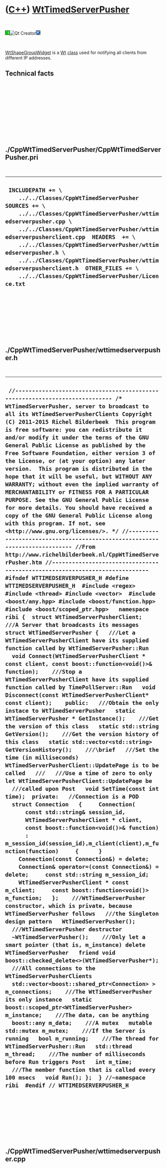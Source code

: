
 

 

 

 

 

([C++](Cpp.md)) [WtTimedServerPusher](CppWtTimedServerPusher.md)
==================================================================

 

![Wt](PicWt.png)![Qt
Creator](PicQtCreator.png)![Lubuntu](PicLubuntu.png)

 

[WtShapeGroupWidget](CppWtShapeGroupWidget.md) is a [Wt](CppWt.md)
[class](CppClass.md) used for notifying all clients from different IP
addresses.

Technical facts
---------------

 

 

 

 

 

 

./CppWtTimedServerPusher/CppWtTimedServerPusher.pri
---------------------------------------------------

 

  --------------------------------------------------------------------------------------------------------------------------------------------------------------------------------------------------------------------------------------------------------------------------------------------------------------------------------------------------------------------------------------------------------------------------------------------------
  ` INCLUDEPATH += \     ../../Classes/CppWtTimedServerPusher  SOURCES += \     ../../Classes/CppWtTimedServerPusher/wttimedserverpusher.cpp \     ../../Classes/CppWtTimedServerPusher/wttimedserverpusherclient.cpp  HEADERS  += \     ../../Classes/CppWtTimedServerPusher/wttimedserverpusher.h \     ../../Classes/CppWtTimedServerPusher/wttimedserverpusherclient.h  OTHER_FILES += \     ../../Classes/CppWtTimedServerPusher/Licence.txt`
  --------------------------------------------------------------------------------------------------------------------------------------------------------------------------------------------------------------------------------------------------------------------------------------------------------------------------------------------------------------------------------------------------------------------------------------------------

 

 

 

 

 

./CppWtTimedServerPusher/wttimedserverpusher.h
----------------------------------------------

 

  -----------------------------------------------------------------------------------------------------------------------------------------------------------------------------------------------------------------------------------------------------------------------------------------------------------------------------------------------------------------------------------------------------------------------------------------------------------------------------------------------------------------------------------------------------------------------------------------------------------------------------------------------------------------------------------------------------------------------------------------------------------------------------------------------------------------------------------------------------------------------------------------------------------------------------------------------------------------------------------------------------------------------------------------------------------------------------------------------------------------------------------------------------------------------------------------------------------------------------------------------------------------------------------------------------------------------------------------------------------------------------------------------------------------------------------------------------------------------------------------------------------------------------------------------------------------------------------------------------------------------------------------------------------------------------------------------------------------------------------------------------------------------------------------------------------------------------------------------------------------------------------------------------------------------------------------------------------------------------------------------------------------------------------------------------------------------------------------------------------------------------------------------------------------------------------------------------------------------------------------------------------------------------------------------------------------------------------------------------------------------------------------------------------------------------------------------------------------------------------------------------------------------------------------------------------------------------------------------------------------------------------------------------------------------------------------------------------------------------------------------------------------------------------------------------------------------------------------------------------------------------------------------------------------------------------------------------------------------------------------------------------------------------------------------------------------------------------------------------------------------------------------------------------------------------------------------------------------------------------------------------------------------------------------------------------------------------------------------------------------------------------------------------------------------------------------------------------------------------------------------------------------------------------------------------------------------------------------------------------------------------------------------------------------------------------------------------------------------------------------------------------------------------------------------------------------------------------------------------------------------------------------------------------------
  ` //--------------------------------------------------------------------------- /* WtTimedServerPusher, server to broadcast to all its WtTimedServerPusherClients Copyright (C) 2011-2015 Richel Bilderbeek  This program is free software: you can redistribute it and/or modify it under the terms of the GNU General Public License as published by the Free Software Foundation, either version 3 of the License, or (at your option) any later version.  This program is distributed in the hope that it will be useful, but WITHOUT ANY WARRANTY; without even the implied warranty of MERCHANTABILITY or FITNESS FOR A PARTICULAR PURPOSE. See the GNU General Public License for more details. You should have received a copy of the GNU General Public License along with this program. If not, see <http://www.gnu.org/licenses/>. */ //--------------------------------------------------------------------------- //From http://www.richelbilderbeek.nl/CppWtTimedServerPusher.htm //--------------------------------------------------------------------------- #ifndef WTTIMEDSERVERPUSHER_H #define WTTIMEDSERVERPUSHER_H  #include <regex> #include <thread> #include <vector>  #include <boost/any.hpp> #include <boost/function.hpp> #include <boost/scoped_ptr.hpp>   namespace ribi {  struct WtTimedServerPusherClient;  ///A Server that broadcasts its messages struct WtTimedServerPusher {   ///Let a WtTimedServerPusherClient have its supplied function called by WtTimedServerPusher::Run   void Connect(WtTimedServerPusherClient * const client, const boost::function<void()>& function);    ///Stop a WtTimedServerPusherClient have its supplied function called by TimePollServer::Run   void Disconnect(const WtTimedServerPusherClient* const client);    public:   ///Obtain the only instace to WtTimedServerPusher   static WtTimedServerPusher * GetInstance();    ///Get the version of this class   static std::string GetVersion();    ///Get the version history of this class   static std::vector<std::string> GetVersionHistory();    ///\brief   ///Set the time (in milliseconds) WtTimedServerPusherClient::UpdatePage is to be called   ///   ///Use a time of zero to only let WtTimedServerPusherClient::UpdatePage be   ///called upon Post   void SetTime(const int time);  private:   //Connection is a POD   struct Connection   {     Connection(       const std::string& session_id,       WtTimedServerPusherClient * client,       const boost::function<void()>& function)       : m_session_id(session_id),m_client(client),m_function(function)     {      }     Connection(const Connection&) = delete;     Connection& operator=(const Connection&) = delete;     const std::string m_session_id;     WtTimedServerPusherClient * const m_client;     const boost::function<void()> m_function;   };    ///WtTimedServerPusher constructor, which is private, because WtTimedServerPusher follows   ///the Singleton design pattern   WtTimedServerPusher();    ///WtTimedServerPusher destructor   ~WtTimedServerPusher();    ///Only let a smart pointer (that is, m_instance) delete WtTimedServerPusher   friend void boost::checked_delete<>(WtTimedServerPusher*);    ///All connections to the WtTimedServerPusherClients   std::vector<boost::shared_ptr<Connection> > m_connections;    ///The WtTimedServerPusher its only instance   static boost::scoped_ptr<WtTimedServerPusher> m_instance;    ///The data, can be anything   boost::any m_data;    ///A mutex   mutable std::mutex m_mutex;    ///If the Server is running   bool m_running;    ///The thread for WtTimedServerPusher::Run   std::thread m_thread;    ///The number of milliseconds before Run triggers Post   int m_time;    ///The member function that is called every 100 msecs   void Run(); };  } //~namespace ribi  #endif // WTTIMEDSERVERPUSHER_H`
  -----------------------------------------------------------------------------------------------------------------------------------------------------------------------------------------------------------------------------------------------------------------------------------------------------------------------------------------------------------------------------------------------------------------------------------------------------------------------------------------------------------------------------------------------------------------------------------------------------------------------------------------------------------------------------------------------------------------------------------------------------------------------------------------------------------------------------------------------------------------------------------------------------------------------------------------------------------------------------------------------------------------------------------------------------------------------------------------------------------------------------------------------------------------------------------------------------------------------------------------------------------------------------------------------------------------------------------------------------------------------------------------------------------------------------------------------------------------------------------------------------------------------------------------------------------------------------------------------------------------------------------------------------------------------------------------------------------------------------------------------------------------------------------------------------------------------------------------------------------------------------------------------------------------------------------------------------------------------------------------------------------------------------------------------------------------------------------------------------------------------------------------------------------------------------------------------------------------------------------------------------------------------------------------------------------------------------------------------------------------------------------------------------------------------------------------------------------------------------------------------------------------------------------------------------------------------------------------------------------------------------------------------------------------------------------------------------------------------------------------------------------------------------------------------------------------------------------------------------------------------------------------------------------------------------------------------------------------------------------------------------------------------------------------------------------------------------------------------------------------------------------------------------------------------------------------------------------------------------------------------------------------------------------------------------------------------------------------------------------------------------------------------------------------------------------------------------------------------------------------------------------------------------------------------------------------------------------------------------------------------------------------------------------------------------------------------------------------------------------------------------------------------------------------------------------------------------------------------------------------------------------------------------------------

 

 

 

 

 

./CppWtTimedServerPusher/wttimedserverpusher.cpp
------------------------------------------------

 

  -------------------------------------------------------------------------------------------------------------------------------------------------------------------------------------------------------------------------------------------------------------------------------------------------------------------------------------------------------------------------------------------------------------------------------------------------------------------------------------------------------------------------------------------------------------------------------------------------------------------------------------------------------------------------------------------------------------------------------------------------------------------------------------------------------------------------------------------------------------------------------------------------------------------------------------------------------------------------------------------------------------------------------------------------------------------------------------------------------------------------------------------------------------------------------------------------------------------------------------------------------------------------------------------------------------------------------------------------------------------------------------------------------------------------------------------------------------------------------------------------------------------------------------------------------------------------------------------------------------------------------------------------------------------------------------------------------------------------------------------------------------------------------------------------------------------------------------------------------------------------------------------------------------------------------------------------------------------------------------------------------------------------------------------------------------------------------------------------------------------------------------------------------------------------------------------------------------------------------------------------------------------------------------------------------------------------------------------------------------------------------------------------------------------------------------------------------------------------------------------------------------------------------------------------------------------------------------------------------------------------------------------------------------------------------------------------------------------------------------------------------------------------------------------------------------------------------------------------------------------------------------------------------------------------------------------------------------------------------------------------------------------------------------------------------------------------------------------------------------------------------------------------------------------------------------------------------------------------------------------------------------------------------------------------------------------------------------------------------------------------------------------------------------------------------------------------------------------------------------------------------------------------------------------------------------------------------------------------------------------------------------------------------------------------------------------------------------------------------------------------------------------------------------------------------------------------------------------------------------------------------------------------------------------------------------------------------------------------------------------------------------------------------------------------------------------------------------------------------
  ` //--------------------------------------------------------------------------- /* WtTimedServerPusher, server to broadcast to all its WtTimedServerPusherClients Copyright (C) 2011-2015 Richel Bilderbeek  This program is free software: you can redistribute it and/or modify it under the terms of the GNU General Public License as published by the Free Software Foundation, either version 3 of the License, or (at your option) any later version.  This program is distributed in the hope that it will be useful, but WITHOUT ANY WARRANTY; without even the implied warranty of MERCHANTABILITY or FITNESS FOR A PARTICULAR PURPOSE. See the GNU General Public License for more details. You should have received a copy of the GNU General Public License along with this program. If not, see <http://www.gnu.org/licenses/>. */ //--------------------------------------------------------------------------- //From http://www.richelbilderbeek.nl/CppWtTimedServerPusher.htm //--------------------------------------------------------------------------- #include <algorithm> #include <chrono> #include <numeric>  #pragma GCC diagnostic push #pragma GCC diagnostic ignored "-Weffc++" #pragma GCC diagnostic ignored "-Wunused-local-typedefs" #pragma GCC diagnostic ignored "-Wunused-but-set-variable" #include <boost/bind.hpp>  #include <Wt/WApplication> #include <Wt/WServer>  #include "wttimedserverpusher.h" #pragma GCC diagnostic pop  boost::scoped_ptr<ribi::WtTimedServerPusher> ribi::WtTimedServerPusher::m_instance;  ribi::WtTimedServerPusher::WtTimedServerPusher()   : m_connections{},     m_data{},     m_mutex{},     m_running(true),     m_thread(boost::bind(&ribi::WtTimedServerPusher::Run, this)),     m_time(1000) {  }  ribi::WtTimedServerPusher::~WtTimedServerPusher() {   m_running = false;   m_thread.join(); }   void ribi::WtTimedServerPusher::Connect(    WtTimedServerPusherClient * const client,    const boost::function<void()>& function) {   std::lock_guard<std::mutex> lock(m_mutex);    const boost::shared_ptr<Connection> connection {     new Connection(       Wt::WApplication::instance()->sessionId(),       client,       function     )   };    m_connections.push_back(connection);  }  void ribi::WtTimedServerPusher::Disconnect(const WtTimedServerPusherClient* const client) {   std::lock_guard<std::mutex> lock(m_mutex);   m_connections.erase(     std::remove_if(m_connections.begin(),m_connections.end(),       [client](const boost::shared_ptr<Connection>  c) { return c->m_client == client; } )); }  ribi::WtTimedServerPusher * ribi::WtTimedServerPusher::GetInstance() {   if (!m_instance) m_instance.reset(new WtTimedServerPusher);   return m_instance.get(); }  std::string ribi::WtTimedServerPusher::GetVersion() {   return "1.0"; }  std::vector<std::string> ribi::WtTimedServerPusher::GetVersionHistory() {   return {     "2011-08-05: version 1.0: initial version"   }; }  void ribi::WtTimedServerPusher::Run() {   while (m_running)   {     std::this_thread::sleep_for(std::chrono::milliseconds(m_time));     {       std::lock_guard<std::mutex> lock(m_mutex);       std::for_each(m_connections.begin(),m_connections.end(),         [](const boost::shared_ptr<Connection> i) { Wt::WServer::instance()->post(i->m_session_id, i->m_function); });     }   } }  void ribi::WtTimedServerPusher::SetTime(const int time) {   std::lock_guard<std::mutex> lock(m_mutex);   if (m_running)   {     if (time <= 0)     {       //stop WtTimedServerPusher, although thread needs to finish first       m_time = 0;       m_running = false;     }     else     {       //Change time, although thread needs to finish first       m_time = time;     }   }   else   {     if (time <= 0)     {       //stop stopped WtTimedServerPusher       m_time = 0;     }     else     {       //Start stopped WtTimedServerPusher       m_running = true;       m_time = time;       m_thread = std::thread(boost::bind(&ribi::WtTimedServerPusher::Run, this));     }   } }`
  -------------------------------------------------------------------------------------------------------------------------------------------------------------------------------------------------------------------------------------------------------------------------------------------------------------------------------------------------------------------------------------------------------------------------------------------------------------------------------------------------------------------------------------------------------------------------------------------------------------------------------------------------------------------------------------------------------------------------------------------------------------------------------------------------------------------------------------------------------------------------------------------------------------------------------------------------------------------------------------------------------------------------------------------------------------------------------------------------------------------------------------------------------------------------------------------------------------------------------------------------------------------------------------------------------------------------------------------------------------------------------------------------------------------------------------------------------------------------------------------------------------------------------------------------------------------------------------------------------------------------------------------------------------------------------------------------------------------------------------------------------------------------------------------------------------------------------------------------------------------------------------------------------------------------------------------------------------------------------------------------------------------------------------------------------------------------------------------------------------------------------------------------------------------------------------------------------------------------------------------------------------------------------------------------------------------------------------------------------------------------------------------------------------------------------------------------------------------------------------------------------------------------------------------------------------------------------------------------------------------------------------------------------------------------------------------------------------------------------------------------------------------------------------------------------------------------------------------------------------------------------------------------------------------------------------------------------------------------------------------------------------------------------------------------------------------------------------------------------------------------------------------------------------------------------------------------------------------------------------------------------------------------------------------------------------------------------------------------------------------------------------------------------------------------------------------------------------------------------------------------------------------------------------------------------------------------------------------------------------------------------------------------------------------------------------------------------------------------------------------------------------------------------------------------------------------------------------------------------------------------------------------------------------------------------------------------------------------------------------------------------------------------------------------------------------------------------------------------------

 

 

 

 

 

./CppWtTimedServerPusher/wttimedserverpusherclient.h
----------------------------------------------------

 

  --------------------------------------------------------------------------------------------------------------------------------------------------------------------------------------------------------------------------------------------------------------------------------------------------------------------------------------------------------------------------------------------------------------------------------------------------------------------------------------------------------------------------------------------------------------------------------------------------------------------------------------------------------------------------------------------------------------------------------------------------------------------------------------------------------------------------------------------------------------------------------------------------------------------------------------------------------------------------------------------------------------------------------------------------------------------------------------------------------------------------------------------------------------------------------------------------------------------------------------------------------------------------------------------------------------------------------------------------------------------------------------------------------------------------------------------------------------------------------------------------------------------------------------------------------------------------------------------------------------------------------------------------------------------------------------------------------------------------------------------------------------------------------------------------------------------------------------------------------------------------------------------------------------------------------------------------------------------------
  ` //--------------------------------------------------------------------------- /* WtTimedServerPusherClient, client of WtTimedServerPusher Copyright (C) 2011-2015 Richel Bilderbeek  This program is free software: you can redistribute it and/or modify it under the terms of the GNU General Public License as published by the Free Software Foundation, either version 3 of the License, or (at your option) any later version.  This program is distributed in the hope that it will be useful, but WITHOUT ANY WARRANTY; without even the implied warranty of MERCHANTABILITY or FITNESS FOR A PARTICULAR PURPOSE. See the GNU General Public License for more details. You should have received a copy of the GNU General Public License along with this program. If not, see <http://www.gnu.org/licenses/>. */ //--------------------------------------------------------------------------- //From http://www.richelbilderbeek.nl/CppWtTimedServerPusherClient.htm //--------------------------------------------------------------------------- #ifndef WTTIMEDSERVERPUSHERCLIENT_H #define WTTIMEDSERVERPUSHERCLIENT_H  #include <string> #include <vector>  namespace ribi {  ///WtTimedServerPusherClient is a client responding to WtTimedServerPusher ///and to be used as a base class struct WtTimedServerPusherClient {   virtual ~WtTimedServerPusherClient();    ///Get the version of this class   static std::string GetVersion();    ///Get the version history of this class   static std::vector<std::string> GetVersionHistory();    ///UpdatePage is called when the WtTimedServerPusher triggers an update by timer   virtual void OnTimedServerPush() = 0;    protected:   ///WtTimedServerPusherClient constructor is protected   ///because it is to be used as a base class   WtTimedServerPusherClient();    private:   ///Respond to the server   void OnServer(); };  } //~namespace ribi  #endif // WTTIMEDSERVERPUSHERCLIENT_H`
  --------------------------------------------------------------------------------------------------------------------------------------------------------------------------------------------------------------------------------------------------------------------------------------------------------------------------------------------------------------------------------------------------------------------------------------------------------------------------------------------------------------------------------------------------------------------------------------------------------------------------------------------------------------------------------------------------------------------------------------------------------------------------------------------------------------------------------------------------------------------------------------------------------------------------------------------------------------------------------------------------------------------------------------------------------------------------------------------------------------------------------------------------------------------------------------------------------------------------------------------------------------------------------------------------------------------------------------------------------------------------------------------------------------------------------------------------------------------------------------------------------------------------------------------------------------------------------------------------------------------------------------------------------------------------------------------------------------------------------------------------------------------------------------------------------------------------------------------------------------------------------------------------------------------------------------------------------------------------

 

 

 

 

 

./CppWtTimedServerPusher/wttimedserverpusherclient.cpp
------------------------------------------------------

 

  ------------------------------------------------------------------------------------------------------------------------------------------------------------------------------------------------------------------------------------------------------------------------------------------------------------------------------------------------------------------------------------------------------------------------------------------------------------------------------------------------------------------------------------------------------------------------------------------------------------------------------------------------------------------------------------------------------------------------------------------------------------------------------------------------------------------------------------------------------------------------------------------------------------------------------------------------------------------------------------------------------------------------------------------------------------------------------------------------------------------------------------------------------------------------------------------------------------------------------------------------------------------------------------------------------------------------------------------------------------------------------------------------------------------------------------------------------------------------------------------------------------------------------------------------------------------------------------------------------------------------------------------------------------------------------------------------------------------------------------------------------------------------------------------------------------------------------------------------------------------------------------------------------------------------------------------------------------------------------------------------------------------------------------------------------------------------------------------------------------------------------------------------------------------------------------------------------------------------------------------------------------------------------------------------------------------------------------------------------------
  ` //--------------------------------------------------------------------------- /* WtTimedServerPusherClient, client of WtTimedServerPusher Copyright (C) 2011-2015 Richel Bilderbeek  This program is free software: you can redistribute it and/or modify it under the terms of the GNU General Public License as published by the Free Software Foundation, either version 3 of the License, or (at your option) any later version.  This program is distributed in the hope that it will be useful, but WITHOUT ANY WARRANTY; without even the implied warranty of MERCHANTABILITY or FITNESS FOR A PARTICULAR PURPOSE. See the GNU General Public License for more details. You should have received a copy of the GNU General Public License along with this program. If not, see <http://www.gnu.org/licenses/>. */ //--------------------------------------------------------------------------- //From http://www.richelbilderbeek.nl/CppWtTimedServerPusherClient.htm //--------------------------------------------------------------------------- #pragma GCC diagnostic push #pragma GCC diagnostic ignored "-Weffc++" #pragma GCC diagnostic ignored "-Wunused-but-set-parameter" #pragma GCC diagnostic ignored "-Wunused-local-typedefs" #include <boost/bind.hpp>  #include <Wt/WApplication>  #include "wttimedserverpusher.h" #include "wttimedserverpusherclient.h" #pragma GCC diagnostic pop  ribi::WtTimedServerPusherClient::WtTimedServerPusherClient() {   Wt::WApplication::instance()->enableUpdates(true);   ribi::WtTimedServerPusher::GetInstance()->Connect(     this,boost::bind(&ribi::WtTimedServerPusherClient::OnServer,this));    //Never call virtual functions during construction or destruction   //Scott Meyers, Effective C++, item 9   //OnServer(); }  ribi::WtTimedServerPusherClient::~WtTimedServerPusherClient() {   Wt::WApplication::instance()->enableUpdates(false);   ribi::WtTimedServerPusher::GetInstance()->Disconnect(this); }  std::string ribi::WtTimedServerPusherClient::GetVersion() {   return "1.0"; }  std::vector<std::string> ribi::WtTimedServerPusherClient::GetVersionHistory() {   return {     "2011-08-05: version 1.0: initial version"   }; }  void ribi::WtTimedServerPusherClient::OnServer() {   OnTimedServerPush();   Wt::WApplication::instance()->triggerUpdate(); }`
  ------------------------------------------------------------------------------------------------------------------------------------------------------------------------------------------------------------------------------------------------------------------------------------------------------------------------------------------------------------------------------------------------------------------------------------------------------------------------------------------------------------------------------------------------------------------------------------------------------------------------------------------------------------------------------------------------------------------------------------------------------------------------------------------------------------------------------------------------------------------------------------------------------------------------------------------------------------------------------------------------------------------------------------------------------------------------------------------------------------------------------------------------------------------------------------------------------------------------------------------------------------------------------------------------------------------------------------------------------------------------------------------------------------------------------------------------------------------------------------------------------------------------------------------------------------------------------------------------------------------------------------------------------------------------------------------------------------------------------------------------------------------------------------------------------------------------------------------------------------------------------------------------------------------------------------------------------------------------------------------------------------------------------------------------------------------------------------------------------------------------------------------------------------------------------------------------------------------------------------------------------------------------------------------------------------------------------------------------------------

 

 

 

 

 

 

This page has been created by the [tool](Tools.md)
[CodeToHtml](ToolCodeToHtml.md)
